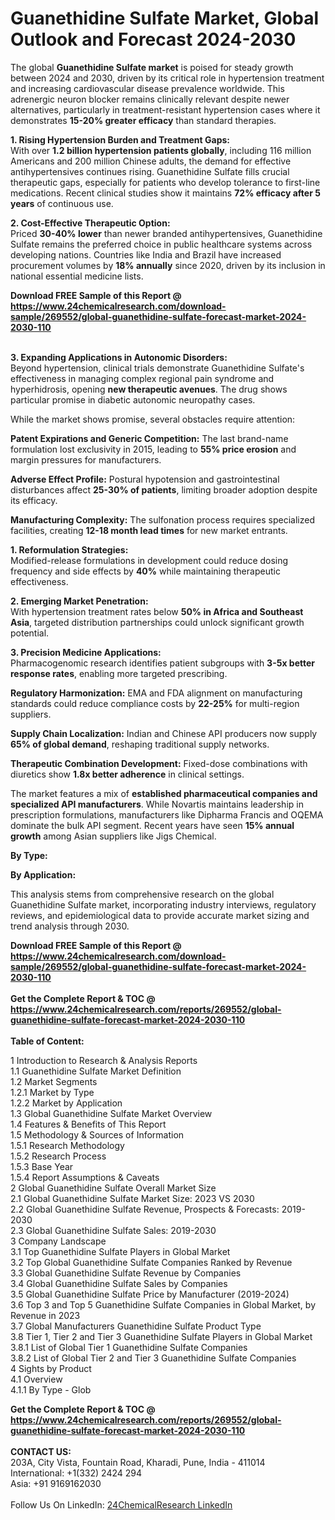 <h1>Guanethidine Sulfate Market, Global Outlook and Forecast 2024-2030</h1><p>The global <strong>Guanethidine Sulfate market</strong> is poised for steady growth between 2024 and 2030, driven by its critical role in hypertension treatment and increasing cardiovascular disease prevalence worldwide. This adrenergic neuron blocker remains clinically relevant despite newer alternatives, particularly in treatment-resistant hypertension cases where it demonstrates <strong>15-20% greater efficacy</strong> than standard therapies.</p><p><strong>1. Rising Hypertension Burden and Treatment Gaps:</strong><br>
With over <strong>1.2 billion hypertension patients globally</strong>, including 116 million Americans and 200 million Chinese adults, the demand for effective antihypertensives continues rising. Guanethidine Sulfate fills crucial therapeutic gaps, especially for patients who develop tolerance to first-line medications. Recent clinical studies show it maintains <strong>72% efficacy after 5 years</strong> of continuous use.</p><p><strong>2. Cost-Effective Therapeutic Option:</strong><br>
Priced <strong>30-40% lower</strong> than newer branded antihypertensives, Guanethidine Sulfate remains the preferred choice in public healthcare systems across developing nations. Countries like India and Brazil have increased procurement volumes by <strong>18% annually</strong> since 2020, driven by its inclusion in national essential medicine lists.</p><div><b>Download FREE Sample of this Report @ 
            <a href="https://www.24chemicalresearch.com/download-sample/269552/global-guanethidine-sulfate-forecast-market-2024-2030-110">
            https://www.24chemicalresearch.com/download-sample/269552/global-guanethidine-sulfate-forecast-market-2024-2030-110</a></b></div><br><p><strong>3. Expanding Applications in Autonomic Disorders:</strong><br>
Beyond hypertension, clinical trials demonstrate Guanethidine Sulfate's effectiveness in managing complex regional pain syndrome and hyperhidrosis, opening <strong>new therapeutic avenues</strong>. The drug shows particular promise in diabetic autonomic neuropathy cases.</p><p>While the market shows promise, several obstacles require attention:</p><p><strong>Patent Expirations and Generic Competition:</strong> The last brand-name formulation lost exclusivity in 2015, leading to <strong>55% price erosion</strong> and margin pressures for manufacturers.</p><p><strong>Adverse Effect Profile:</strong> Postural hypotension and gastrointestinal disturbances affect <strong>25-30% of patients</strong>, limiting broader adoption despite its efficacy.</p><p><strong>Manufacturing Complexity:</strong> The sulfonation process requires specialized facilities, creating <strong>12-18 month lead times</strong> for new market entrants.</p><p><strong>1. Reformulation Strategies:</strong><br>
Modified-release formulations in development could reduce dosing frequency and side effects by <strong>40%</strong> while maintaining therapeutic effectiveness.</p><p><strong>2. Emerging Market Penetration:</strong><br>
With hypertension treatment rates below <strong>50% in Africa and Southeast Asia</strong>, targeted distribution partnerships could unlock significant growth potential.</p><p><strong>3. Precision Medicine Applications:</strong><br>
Pharmacogenomic research identifies patient subgroups with <strong>3-5x better response rates</strong>, enabling more targeted prescribing.</p><p><strong>Regulatory Harmonization:</strong> EMA and FDA alignment on manufacturing standards could reduce compliance costs by <strong>22-25%</strong> for multi-region suppliers.</p><p><strong>Supply Chain Localization:</strong> Indian and Chinese API producers now supply <strong>65% of global demand</strong>, reshaping traditional supply networks.</p><p><strong>Therapeutic Combination Development:</strong> Fixed-dose combinations with diuretics show <strong>1.8x better adherence</strong> in clinical settings.</p><p>The market features a mix of <strong>established pharmaceutical companies and specialized API manufacturers</strong>. While Novartis maintains leadership in prescription formulations, manufacturers like Dipharma Francis and OQEMA dominate the bulk API segment. Recent years have seen <strong>15% annual growth</strong> among Asian suppliers like Jigs Chemical.</p><p><strong>By Type:</strong></p><p><strong>By Application:</strong></p><p>This analysis stems from comprehensive research on the global Guanethidine Sulfate market, incorporating industry interviews, regulatory reviews, and epidemiological data to provide accurate market sizing and trend analysis through 2030.</p><div><b>Download FREE Sample of this Report @ 
            <a href="https://www.24chemicalresearch.com/download-sample/269552/global-guanethidine-sulfate-forecast-market-2024-2030-110">
            https://www.24chemicalresearch.com/download-sample/269552/global-guanethidine-sulfate-forecast-market-2024-2030-110</a></b></div><br><div><b>Get the Complete Report & TOC @ 
            <a href="https://www.24chemicalresearch.com/reports/269552/global-guanethidine-sulfate-forecast-market-2024-2030-110">
            https://www.24chemicalresearch.com/reports/269552/global-guanethidine-sulfate-forecast-market-2024-2030-110</a></b></div><br>
            <b>Table of Content:</b><p>1 Introduction to Research & Analysis Reports<br />
    1.1 Guanethidine Sulfate Market Definition<br />
    1.2 Market Segments<br />
        1.2.1 Market by Type<br />
        1.2.2 Market by Application<br />
    1.3 Global Guanethidine Sulfate Market Overview<br />
    1.4 Features & Benefits of This Report<br />
    1.5 Methodology & Sources of Information<br />
        1.5.1 Research Methodology<br />
        1.5.2 Research Process<br />
        1.5.3 Base Year<br />
        1.5.4 Report Assumptions & Caveats<br />
2 Global Guanethidine Sulfate Overall Market Size<br />
    2.1 Global Guanethidine Sulfate Market Size: 2023 VS 2030<br />
    2.2 Global Guanethidine Sulfate Revenue, Prospects & Forecasts: 2019-2030<br />
    2.3 Global Guanethidine Sulfate Sales: 2019-2030<br />
3 Company Landscape<br />
    3.1 Top Guanethidine Sulfate Players in Global Market<br />
    3.2 Top Global Guanethidine Sulfate Companies Ranked by Revenue<br />
    3.3 Global Guanethidine Sulfate Revenue by Companies<br />
    3.4 Global Guanethidine Sulfate Sales by Companies<br />
    3.5 Global Guanethidine Sulfate Price by Manufacturer (2019-2024)<br />
    3.6 Top 3 and Top 5 Guanethidine Sulfate Companies in Global Market, by Revenue in 2023<br />
    3.7 Global Manufacturers Guanethidine Sulfate Product Type<br />
    3.8 Tier 1, Tier 2 and Tier 3 Guanethidine Sulfate Players in Global Market<br />
        3.8.1 List of Global Tier 1 Guanethidine Sulfate Companies<br />
        3.8.2 List of Global Tier 2 and Tier 3 Guanethidine Sulfate Companies<br />
4 Sights by Product<br />
    4.1 Overview<br />
        4.1.1 By Type - Glob</p><div><b>Get the Complete Report & TOC @ 
            <a href="https://www.24chemicalresearch.com/reports/269552/global-guanethidine-sulfate-forecast-market-2024-2030-110">
            https://www.24chemicalresearch.com/reports/269552/global-guanethidine-sulfate-forecast-market-2024-2030-110</a></b></div><br><b>CONTACT US:</b><br>
            203A, City Vista, Fountain Road, Kharadi, Pune, India - 411014<br>
            International: +1(332) 2424 294<br>
            Asia: +91 9169162030 <br><br>
            Follow Us On LinkedIn: <a href="https://www.linkedin.com/company/24chemicalresearch/">24ChemicalResearch LinkedIn</a>